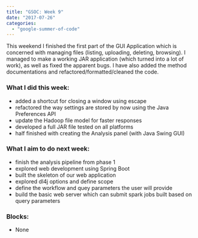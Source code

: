 ```yaml
---
title: "GSOC: Week 9"
date: "2017-07-26"
categories: 
  - "google-summer-of-code"
---
```


This weekend I finished the first part of the GUI Application which is concerned with managing files (listing, uploading, deleting, browsing). I managed to make a working JAR application (which turned into a lot of work), as well as fixed the apparent bugs. I have also added the method documentations and refactored/formatted/cleaned the code.  
  
  

### What I did this week:

- added a shortcut for closing a window using escape
- refactored the way settings are stored by now using the Java Preferences API
- update the Hadoop file model for faster responses
- developed a full JAR file tested on all platforms
- half finished with creating the Analysis panel (with Java Swing GUI)

### What I aim to do next week:

- finish the analysis pipeline from phase 1
- explored web development using Spring Boot
- built the skeleton of our web application
- explored dl4j options and define scope
- define the workflow and quey parameters the user will provide
- build the basic web server which can submit spark jobs built based on query parameters

  

### Blocks:

- None
